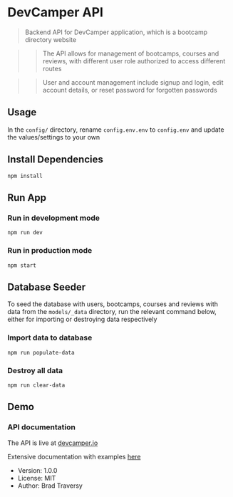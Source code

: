 # DevCamper API

> Backend API for DevCamper application, which is a bootcamp directory website

> > The API allows for management of bootcamps, courses and reviews, with different user role authorized to access different routes

> > User and account management include signup and login, edit account details, or reset password for forgotten passwords

## Usage

In the `config/` directory, rename `config.env.env` to `config.env` and update the values/settings to your own

## Install Dependencies

```
npm install
```

## Run App

### Run in development mode

```
npm run dev
```

### Run in production mode

```
npm start
```

## Database Seeder

To seed the database with users, bootcamps, courses and reviews with data from the `models/_data` directory, run the relevant command below, either for importing or destroying data respectively

### Import data to database

```
npm run populate-data
```

### Destroy all data

```
npm run clear-data
```

## Demo

### API documentation

The API is live at [devcamper.io](https://devcamper.io)

Extensive documentation with examples [here](https://documenter.getpostman.com/view/8923145/SVtVVTzd?version=latest)

-   Version: 1.0.0
-   License: MIT
-   Author: Brad Traversy
